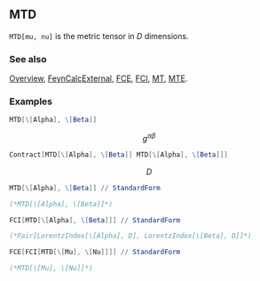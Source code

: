 ## MTD

`MTD[mu, nu]` is the metric tensor in $D$ dimensions.

### See also

[Overview](Extra/FeynCalc.md), [FeynCalcExternal](FeynCalcExternal.md), [FCE](FCE.md), [FCI](FCI.md), [MT](MT.md), [MTE](MTE.md).

### Examples

```mathematica
MTD[\[Alpha], \[Beta]]
```

$$g^{\alpha \beta }$$

```mathematica
Contract[MTD[\[Alpha], \[Beta]] MTD[\[Alpha], \[Beta]]]
```

$$D$$

```mathematica
MTD[\[Alpha], \[Beta]] // StandardForm

(*MTD[\[Alpha], \[Beta]]*)
```

```mathematica
FCI[MTD[\[Alpha], \[Beta]]] // StandardForm

(*Pair[LorentzIndex[\[Alpha], D], LorentzIndex[\[Beta], D]]*)
```

```mathematica
FCE[FCI[MTD[\[Mu], \[Nu]]]] // StandardForm

(*MTD[\[Mu], \[Nu]]*)
```